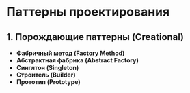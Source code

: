<h1>Паттерны проектирования</h1>
<h2>1. Порождающие паттерны (Creational)</h2>

+ **Фабричный метод (Factory Method)**
+ **Абстрактная фабрика (Abstract Factory)**
+ **Синглтон (Singleton)**
+ **Строитель (Builder)**
+ **Прототип (Prototype)**
